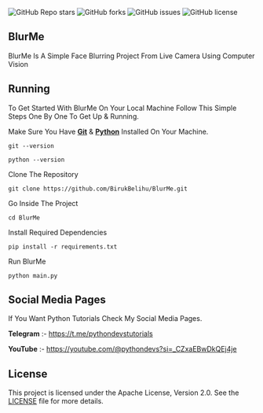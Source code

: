 <!DOCTYPE html>
<html lang="en">
<head>
</head>
<body>

![GitHub Repo stars](https://img.shields.io/github/stars/BirukBelihu/BlurMe)
![GitHub forks](https://img.shields.io/github/forks/BirukBelihu/BlurMe)
![GitHub issues](https://img.shields.io/github/issues/BirukBelihu/BlurMe)
![GitHub license](https://img.shields.io/github/license/BirukBelihu/BlurMe)

<h2>BlurMe</h2>

<p>BlurMe Is A Simple Face Blurring Project From Live Camera Using Computer Vision</p>

<p>

 <h2>Running</h2>

To Get Started With BlurMe On Your Local Machine Follow This Simple Steps One By One To Get Up & Running.

Make Sure You Have <b><a href="https://git-scm.com/" target="_blank">Git</a></b> & <b><a href="https://python.org" target="_blank">Python</a></b> Installed On Your Machine.

```
git --version
```

```
python --version
```

Clone The Repository

```
git clone https://github.com/BirukBelihu/BlurMe.git
```

Go Inside The Project

```
cd BlurMe
```

Install Required Dependencies

```
pip install -r requirements.txt
```

Run BlurMe

```
python main.py
```

<h2>Social Media Pages</h2>

If You Want Python Tutorials Check My Social Media Pages.

<b>Telegram</b> :- 
https://t.me/pythondevstutorials

<b>YouTube</b> :- 
https://youtube.com/@pythondevs?si=_CZxaEBwDkQEj4je

## License

This project is licensed under the Apache License, Version 2.0. See the [LICENSE](LICENSE) file for more details.
 </body>
 </html>		


